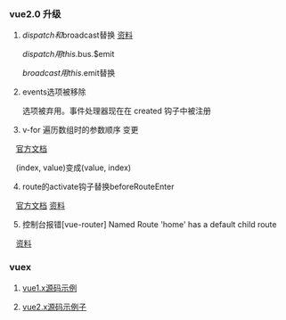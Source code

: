 ### vue2.0 升级 

1. $dispatch和$broadcast替换 [资料](https://blog.csdn.net/xqnode/article/details/60941979)

    $dispatch用this.$bus.$emit

    $broadcast用this.$emit替换

2. events选项被移除

    选项被弃用。事件处理器现在在 created 钩子中被注册
    
3. v-for 遍历数组时的参数顺序 变更 

    [官方文档](https://cn.vuejs.org/v2/guide/migration.html#ready-%E6%9B%BF%E6%8D%A2)
    
    (index, value)变成(value, index)

4. route的activate钩子替换beforeRouteEnter 

    [官方文档](https://segmentfault.com/q/1010000008973485/a-1020000008978129)
    [资料](https://segmentfault.com/q/1010000008973485/a-1020000008978129)

5. 控制台报错[vue-router] Named Route 'home' has a default child route  

    [资料](https://www.licoy.cn/2964.html)
    
### vuex

1. [vue1.x源码示例](https://github.com/vuejs/vuex/tree/dev/examples/shopping-cart)

2. [vue2.x源码示例子](https://github.com/vuejs/vuex/tree/master/examples/counter-hot)

    
